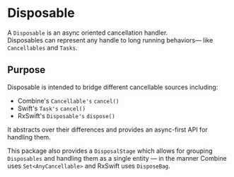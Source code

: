# Disposable

A `Disposable` is an async oriented cancellation handler.  
Disposables can represent any handle to long running behaviors— like `Cancellables` and `Tasks`.

## Purpose

Disposable is intended to bridge different cancellable sources including:
* Combine's `Cancellable's` `cancel()`
* Swift's `Task's` `cancel()`
* RxSwift's `Disposable's` `dispose()`

It abstracts over their differences and provides an async-first API for handling them.

This package also provides a `DisposalStage` which allows for grouping `Disposables`
and handling them as a single entity — in the manner Combine uses `Set<AnyCancellable>`
and RxSwift uses `DisposeBag`.
